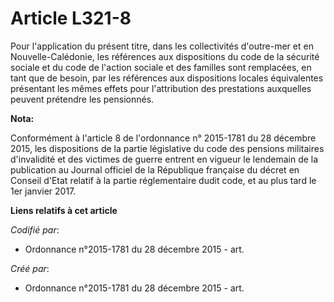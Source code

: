 # Article L321-8

Pour l'application du présent titre, dans les collectivités d'outre-mer et en Nouvelle-Calédonie, les références aux
dispositions du code de la sécurité sociale et du code de l'action sociale et des familles sont remplacées, en tant que de
besoin, par les références aux dispositions locales équivalentes présentant les mêmes effets pour l'attribution des
prestations auxquelles peuvent prétendre les pensionnés.

**Nota:**

Conformément à l'article 8 de l'ordonnance n° 2015-1781 du 28 décembre 2015, les dispositions de la partie législative du
code des pensions militaires d'invalidité et des victimes de guerre entrent en vigueur le lendemain de la publication au
Journal officiel de la République française du décret en Conseil d'Etat relatif à la partie réglementaire dudit code, et au
plus tard le 1er janvier 2017.

**Liens relatifs à cet article**

_Codifié par_:

  - Ordonnance n°2015-1781 du 28 décembre 2015 - art.

_Créé par_:

  - Ordonnance n°2015-1781 du 28 décembre 2015 - art.
